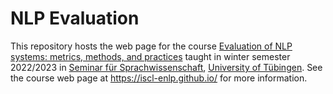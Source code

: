 # NLP Evaluation 

This repository hosts the web page for the course
[Evaluation of NLP systems: metrics, methods, and practices](https://iscl-enlp.github.io/)
taught in winter semester 2022/2023 in
[Seminar für Sprachwissenschaft](http://sfs.uni-tuebingen.de/),
[University of Tübingen](http://uni-tuebingen.de/).
See the course web page at <https://iscl-enlp.github.io/> for more
information.
